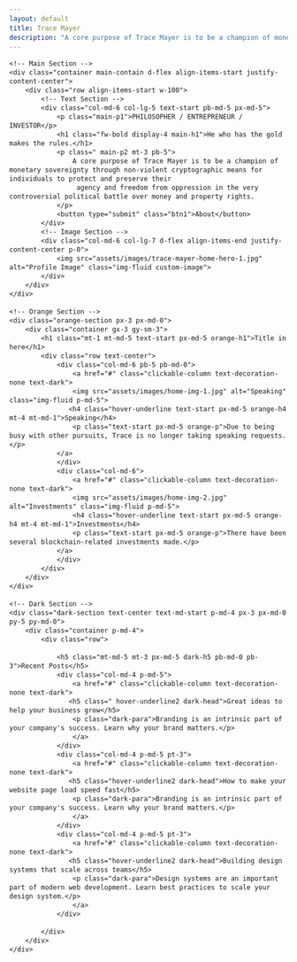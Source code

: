 ```yaml
---
layout: default
title: Trace Mayer
description: "A core purpose of Trace Mayer is to be a champion of monetary sovereignty through non-violent cryptographic means"
---
```


<html>
<body>

    <!-- Main Section -->
    <div class="container main-contain d-flex align-items-start justify-content-center">
        <div class="row align-items-start w-100">
            <!-- Text Section -->
            <div class="col-md-6 col-lg-5 text-start pb-md-5 px-md-5">
                <p class="main-p1">PHILOSOPHER / ENTREPRENEUR / INVESTOR</p>
                <h1 class="fw-bold display-4 main-h1">He who has the gold makes the rules.</h1>
                <p class=" main-p2 mt-3 pb-5">
                    A core purpose of Trace Mayer is to be a champion of monetary sovereignty through non-violent cryptographic means for individuals to protect and preserve their
                     agency and freedom from oppression in the very controversial political battle over money and property rights.
                </p>
                <button type="submit" class="btn1">About</button>
            </div>
            <!-- Image Section -->
            <div class="col-md-6 col-lg-7 d-flex align-items-end justify-content-center p-0">
                <img src="assets/images/trace-mayer-home-hero-1.jpg" alt="Profile Image" class="img-fluid custom-image">
            </div>
        </div>
    </div>

    <!-- Orange Section -->
    <div class="orange-section px-3 px-md-0">
        <div class="container gx-3 gy-sm-3">
            <h1 class="mt-1 mt-md-5 text-start px-md-5 orange-h1">Title in here</h1>
            <div class="row text-center">
                <div class="col-md-6 pb-5 pb-md-0">
                    <a href="#" class="clickable-column text-decoration-none text-dark">
                    <img src="assets/images/home-img-1.jpg" alt="Speaking" class="img-fluid p-md-5">
                   <h4 class="hover-underline text-start px-md-5 orange-h4 mt-4 mt-md-1">Speaking</h4>
                    <p class="text-start px-md-5 orange-p">Due to being busy with other pursuits, Trace is no longer taking speaking requests.</p>
                </a>
                </div>
                <div class="col-md-6">
                    <a href="#" class="clickable-column text-decoration-none text-dark">
                    <img src="assets/images/home-img-2.jpg" alt="Investments" class="img-fluid p-md-5">
                    <h4 class="hover-underline text-start px-md-5 orange-h4 mt-4 mt-md-1">Investments</h4>
                    <p class="text-start px-md-5 orange-p">There have been several blockchain-related investments made.</p>
                </a>
                </div>
            </div>
        </div>
    </div>

    <!-- Dark Section -->
    <div class="dark-section text-center text-md-start p-md-4 px-3 px-md-0 py-5 py-md-0">
        <div class="container p-md-4">
            <div class="row">
               
                <h5 class="mt-md-5 mt-3 px-md-5 dark-h5 pb-md-0 pb-3">Recent Posts</h5>
                <div class="col-md-4 p-md-5">
                    <a href="#" class="clickable-column text-decoration-none text-dark">
                   <h5 class=" hover-underline2 dark-head">Great ideas to help your business grow</h5>
                    <p class="dark-para">Branding is an intrinsic part of your company's success. Learn why your brand matters.</p>
                    </a>
                </div>
                <div class="col-md-4 p-md-5 pt-3">
                    <a href="#" class="clickable-column text-decoration-none text-dark">
                   <h5 class="hover-underline2 dark-head">How to make your website page load speed fast</h5>
                    <p class="dark-para">Branding is an intrinsic part of your company's success. Learn why your brand matters.</p>
                    </a>
                </div>
                <div class="col-md-4 p-md-5 pt-3">
                    <a href="#" class="clickable-column text-decoration-none text-dark">
                   <h5 class="hover-underline2 dark-head">Building design systems that scale across teams</h5>
                    <p class="dark-para">Design systems are an important part of modern web development. Learn best practices to scale your design system.</p>
                    </a>
                </div>
                
            </div>
        </div>
    </div>
</body>
</html>